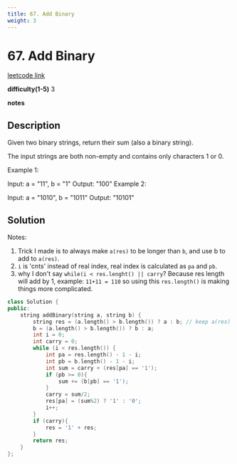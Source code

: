 ```yaml
---
title: 67. Add Binary
weight: 3
---
```

# 67. Add Binary
[leetcode link](https://leetcode.com/problems/add-binary/)

**difficulty(1-5)** 
3

**notes**   


## Description
Given two binary strings, return their sum (also a binary string).

The input strings are both non-empty and contains only characters 1 or 0.

Example 1:

Input: a = "11", b = "1"
Output: "100"
Example 2:

Input: a = "1010", b = "1011"
Output: "10101"


## Solution
Notes:
1. Trick I made is to always make `a(res)` to be longer than `b`, and use b to add to `a(res)`.
2. `i` is 'cnts' instead of real index, real index is calculated as `pa` and `pb`.
3. why I don't say `while(i < res.lenght() || carry`? Because res length will add by 1, example: `11+11 = 110` so using this `res.length()` is making things more complicated. 

```c++
class Solution {
public:
    string addBinary(string a, string b) {
        string res = (a.length() > b.length()) ? a : b; // keep a(res) as the longer one!
        b = (a.length() > b.length()) ? b : a;
        int i = 0;
        int carry = 0;
        while (i < res.length()) {
            int pa = res.length() - 1 - i;
            int pb = b.length() - 1 - i;
            int sum = carry + (res[pa] == '1');
            if (pb >= 0){
                sum += (b[pb] == '1');
            }
            carry = sum/2;
            res[pa] = (sum%2) ? '1' : '0';
            i++;
        }
        if (carry){
            res = '1' + res;
        }        
        return res;        
    }
};
```


